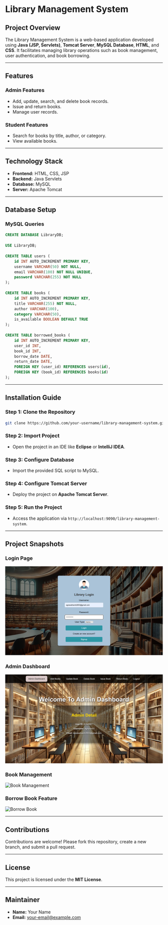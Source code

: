 # Library Management System

## Project Overview
The Library Management System is a web-based application developed using **Java (JSP, Servlets)**, **Tomcat Server**, **MySQL Database**, **HTML**, and **CSS**. It facilitates managing library operations such as book management, user authentication, and book borrowing.

---

## Features
### Admin Features
- Add, update, search, and delete book records.
- Issue and return books.
- Manage user records.

### Student Features
- Search for books by title, author, or category.
- View available books.

---

## Technology Stack
- **Frontend:** HTML, CSS, JSP
- **Backend:** Java Servlets
- **Database:** MySQL
- **Server:** Apache Tomcat

---

## Database Setup
### MySQL Queries
```sql
CREATE DATABASE LibraryDB;

USE LibraryDB;

CREATE TABLE users (
    id INT AUTO_INCREMENT PRIMARY KEY,
    username VARCHAR(50) NOT NULL,
    email VARCHAR(100) NOT NULL UNIQUE,
    password VARCHAR(255) NOT NULL
);

CREATE TABLE books (
    id INT AUTO_INCREMENT PRIMARY KEY,
    title VARCHAR(255) NOT NULL,
    author VARCHAR(100),
    category VARCHAR(50),
    is_available BOOLEAN DEFAULT TRUE
);

CREATE TABLE borrowed_books (
    id INT AUTO_INCREMENT PRIMARY KEY,
    user_id INT,
    book_id INT,
    borrow_date DATE,
    return_date DATE,
    FOREIGN KEY (user_id) REFERENCES users(id),
    FOREIGN KEY (book_id) REFERENCES books(id)
);
```

---

## Installation Guide

### Step 1: Clone the Repository
```bash
git clone https://github.com/your-username/library-management-system.git
```

### Step 2: Import Project
- Open the project in an IDE like **Eclipse** or **IntelliJ IDEA**.

### Step 3: Configure Database
- Import the provided SQL script to MySQL.

### Step 4: Configure Tomcat Server
- Deploy the project on **Apache Tomcat Server**.

### Step 5: Run the Project
- Access the application via `http://localhost:9090/library-management-system`.

---

## Project Snapshots

### **Login Page**
![Login Page](snapshots/login_page.png)

### **Admin Dashboard**
![Admin Dashboard](snapshots/admin_dashboard.png)

### **Book Management**
![Book Management](snapshots/book_management.png)

### **Borrow Book Feature**
![Borrow Book](snapshots/borrow_book.png)

---

## Contributions
Contributions are welcome! Please fork this repository, create a new branch, and submit a pull request.

---

## License
This project is licensed under the **MIT License**.

---

## Maintainer
- **Name:** Your Name  
- **Email:** your-email@example.com
